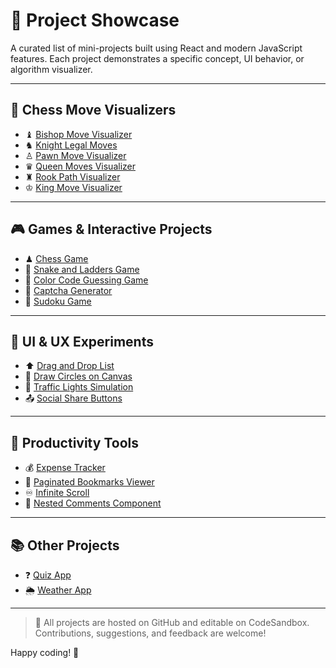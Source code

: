 # 🔗 Project Showcase

A curated list of mini-projects built using React and modern JavaScript features.
Each project demonstrates a specific concept, UI behavior, or algorithm visualizer.

---

## 🧠 Chess Move Visualizers

* ♝ [Bishop Move Visualizer](https://codesandbox.io/p/github/YugandharSarath/bishop-move-visualizer/main)
* ♞ [Knight Legal Moves](https://codesandbox.io/p/github/YugandharSarath/knight-legal-moves/main)
* ♙ [Pawn Move Visualizer](https://codesandbox.io/p/github/YugandharSarath/pawn-move-visualizer/main)
* ♛ [Queen Moves Visualizer](https://codesandbox.io/p/github/YugandharSarath/queen-moves-visualizer-/main)
* ♜ [Rook Path Visualizer](https://codesandbox.io/p/github/YugandharSarath/rook-path-visualizer/main)
* ♔ [King Move Visualizer](https://codesandbox.io/p/github/YugandharSarath/King_move_visualizer/main?import=true&workspaceId=ws_G23bLjJCLbNTfSZEbivocM)

---

## 🎮 Games & Interactive Projects

* ♟ [Chess Game](https://codesandbox.io/p/github/YugandharSarath/Chess/main?import=true)
* 🎲 [Snake and Ladders Game](https://codesandbox.io/p/github/YugandharSarath/snake_and_ladders/main)
* 🎨 [Color Code Guessing Game](https://codesandbox.io/p/github/YugandharSarath/color-code-game/main?import=true)
* 🔢 [Captcha Generator](https://codesandbox.io/p/github/YugandharSarath/captcha/main)
* 🔳 [Sudoku Game](https://codesandbox.io/p/github/YugandharSarath/sudoku/main)

---

## 🧩 UI & UX Experiments

* ⬆️ [Drag and Drop List](https://codesandbox.io/p/github/YugandharSarath/drag-and-drop-list/main)
* 🔁 [Draw Circles on Canvas](https://codesandbox.io/p/github/YugandharSarath/draw-circles/main)
* 🚦 [Traffic Lights Simulation](https://codesandbox.io/p/github/YugandharSarath/traffic_lights/main)
* 📤 [Social Share Buttons](https://codesandbox.io/p/github/YugandharSarath/social_share/main)

---

## 💼 Productivity Tools

* 💰 [Expense Tracker](https://codesandbox.io/p/github/YugandharSarath/expense-tracker-/main)
* 🔖 [Paginated Bookmarks Viewer](https://codesandbox.io/p/github/YugandharSarath/paginated-bookmark/main)
* ♾️ [Infinite Scroll](https://codesandbox.io/p/github/YugandharSarath/infinite-scroll/main)
* 🧵 [Nested Comments Component](https://codesandbox.io/p/github/YugandharSarath/nested_comments/master)

---

## 📚 Other Projects

* ❓ [Quiz App](https://codesandbox.io/p/github/YugandharSarath/quiz_app/main)
* 🌦️ [Weather App](https://codesandbox.io/p/github/YugandharSarath/weather_app/main)

---

> 📌 All projects are hosted on GitHub and editable on CodeSandbox. Contributions, suggestions, and feedback are welcome!

Happy coding! 🚀
